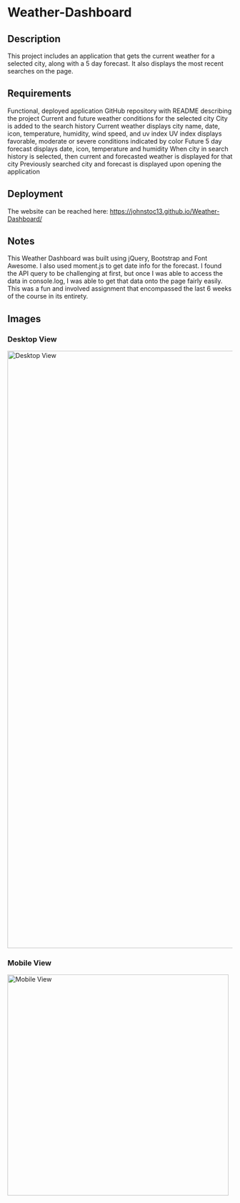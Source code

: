 # Weather-Dashboard

## Description

This project includes an application that gets the current weather for a selected city, along with a 5 day forecast. It also displays the most recent searches on the page.

## Requirements

Functional, deployed application
GitHub repository with README describing the project
Current and future weather conditions for the selected city
City is added to the search history
Current weather displays city name, date, icon, temperature, humidity, wind speed, and uv index
UV index displays favorable, moderate or severe conditions indicated by color
Future 5 day forecast displays date, icon, temperature and humidity
When city in search history is selected, then current and forecasted weather is displayed for that city
Previously searched city and forecast is displayed upon opening the application

## Deployment

The website can be reached here:  https://johnstoc13.github.io/Weather-Dashboard/

## Notes

This Weather Dashboard was built using jQuery, Bootstrap and Font Awesome. I also used moment.js to get date info for the forecast. I found the API query to be challenging at first, but once I was able to access the data in console.log, I was able to get that data onto the page fairly easily. This was a fun and involved assignment that encompassed the last 6 weeks of the course in its entirety.

## Images

### Desktop View
<img width="1338" alt="Desktop View" src="https://user-images.githubusercontent.com/66090689/89131750-2e6d5700-d4dd-11ea-9298-5775e5c1c5fa.png">

### Mobile View
<img width="495" alt="Mobile View" src="https://user-images.githubusercontent.com/66090689/89131751-30371a80-d4dd-11ea-80d0-c34ab18f1607.png">
